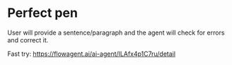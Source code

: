 # Perfect pen
User will provide a sentence/paragraph and the agent will check for errors and correct it.

Fast try: https://flowagent.ai/ai-agent/ILAfx4p1C7ru/detail
